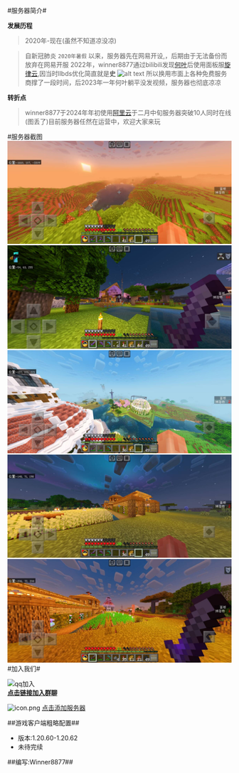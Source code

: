 #服务器简介#

**发展历程**

 >2020年-现在(虽然不知道凉没凉)

>自新冠肺炎 `2020年暑假` 以来，服务器先在网易开设,，后期由于无法备份而放弃在网易开服
>2022年，winner8877通过bilibili发现[何叶][bilibilimain]后使用面板服[旋律云][rhymc],因当时llbds优化简直就是**史**
![alt text](https://tupian.qqw21.com/article/UploadPic/2022-6/202262117512951152.jpg "Title")
所以换用市面上各种免费服务商撑了一段时间，后2023年一年何叶躺平没发视频，服务器也彻底凉凉

**转折点**
>winner8877于2024年年初使用[阿里云](https://cn.aliyun.com/)于二月中旬服务器突破10人同时在线(图丢了)目前服务器任然在运营中，欢迎大家来玩

#服务器截图
![alt text](/img/img1.jpg)
![alt text](/img/img2.jpg)
![alt text](/img/img3.jpg)
![alt text](/img/img4.jpg)
![alt text](/img/img5.jpg)
#加入我们#

![qq加入](/img/img6.jpg)  
**[点击链接加入群聊](https://qm.qq.com/q/6BeswvikBq)**

![icon.png](/img/img7.jpg)
[点击添加服务器](https://5k.work/mcserver/mcserverapi?name=%E4%BD%95%E5%8F%B6%E7%9A%84%E6%9C%8D%E5%8A%A1%E5%99%A8&ip=hye.winner8877.asia&port=19134)

##游戏客户端粗略配置##

- 版本:1.20.60-1.20.62
- 未待完续

##编写:Winner8877##


















[bilibilimain]: https://bilibili.com/space/348721462
[rhymc]: https://www.rhymc.com/index.php





